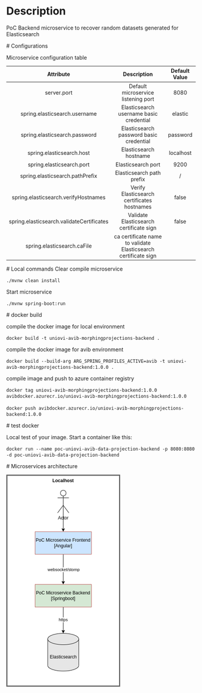 # Description

PoC Backend microservice to recover random datasets generated for Elasticsearch

# Configurations

Microservice configuration table

| Attribute                       			|      Description                        					     |  Default Value    |
|:-----------------------------------------:|:--------------------------------------------------------------:|:-----------------:|
| server.port                    		    | Default microservice listening port     						 | 8080              |
| spring.elasticsearch.username   			| Elasticsearch username basic credential 					     | elastic           |
| spring.elasticsearch.password   			| Elasticsearch password basic credential 					     | password          |
| spring.elasticsearch.host       			| Elasticsearch hostname                  						 | localhost         |
| spring.elasticsearch.port       			| Elasticsearch port          			  						 | 9200              |
| spring.elasticsearch.pathPrefix 			| Elasticsearch path prefix      		        				 | /                 |
| spring.elasticsearch.verifyHostnames      | Verify Elasticsearch certificates hostnames   				 | false	   	     |
| spring.elasticsearch.validateCertificates | Validate Elasticsearch certificate sign						 | false	         |
| spring.elasticsearch.caFile               | ca certificate name to validate Elasticsearch certificate sign |              	 |

# Local commands
Clear compile microservice

```
./mvnw clean install
```

Start microservice

```
./mvnw spring-boot:run
```

# docker build

compile the docker image for local environment

```
docker build -t uniovi-avib-morphingprojections-backend .
```

compile the docker image for avib environment

```
docker build --build-arg ARG_SPRING_PROFILES_ACTIVE=avib -t uniovi-avib-morphingprojections-backend:1.0.0 .
```

compile image and push to azure container registry

```
docker tag uniovi-avib-morphingprojections-backend:1.0.0 avibdocker.azurecr.io/uniovi-avib-morphingprojections-backend:1.0.0

docker push avibdocker.azurecr.io/uniovi-avib-morphingprojections-backend:1.0.0

```

# test docker

Local test of your image. Start a container like this:

```
docker run --name poc-uniovi-avib-data-projection-backend -p 8080:8080 -d poc-uniovi-avib-data-projection-backend
```

# Microservices architecture

![PoC Elastic SpringBoot](captures/Diagrams-PoC-Elastic-Java.drawio.png "PoC Elastic SpringBoot")